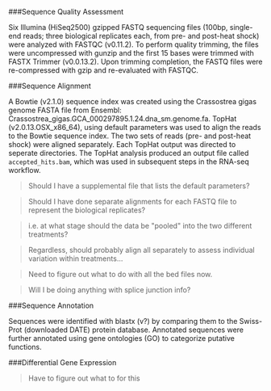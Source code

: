 ###Sequence Quality Assessment

Six Illumina (HiSeq2500) gzipped FASTQ sequencing files (100bp, single-end reads; three biological replicates each, from pre- and post-heat shock) were analyzed with FASTQC (v0.11.2). To perform quality trimming, the files were uncompressed with gunzip and the first 15 bases were trimmed with FASTX Trimmer (v0.0.13.2). Upon trimming completion, the FASTQ files were re-compressed with gzip and re-evaluated with FASTQC.

###Sequence Alignment

A Bowtie (v2.1.0) sequence index was created using the Crassostrea gigas genome FASTA file from Ensembl: Crassostrea_gigas.GCA_000297895.1.24.dna_sm.genome.fa. TopHat (v2.0.13.OSX_x86_64), using default parameters was used to align the reads to the Bowtie sequence index.  The two sets of reads (pre- and post-heat shock) were aligned separately. Each TopHat output was directed to seperate directories. The TopHat analysis produced an output file called ```accepted_hits.bam```, which was used in subsequent steps in the RNA-seq workflow.

> Should I have a supplemental file that lists the default parameters?

> Should I have done separate alignments for each FASTQ file to represent the biological replicates?

> i.e. at what stage should the data be "pooled" into the two different treatments?

> Regardless, should probably align all separately to assess individual variation within treatments...

> Need to figure out what to do with all the bed files now.

> Will I be doing anything with splice junction info?

###Sequence Annotation

Sequences were identified with blastx (v?) by comparing them to the Swiss-Prot (downloaded DATE) protein database. Annotated sequences were further annotated using gene ontologies (GO) to categorize putative functions.


###Differential Gene Expression

> Have to figure out what to for this


